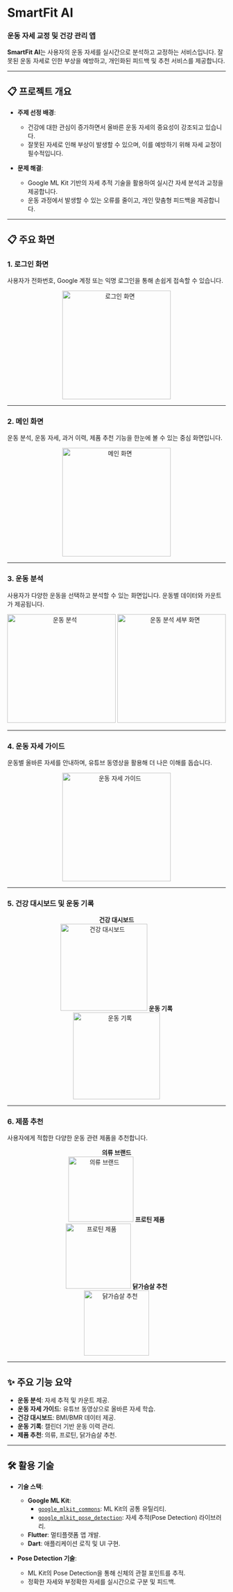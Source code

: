 # **SmartFit AI**

### **운동 자세 교정 및 건강 관리 앱**

**SmartFit AI**는 사용자의 운동 자세를 실시간으로 분석하고 교정하는 서비스입니다. 잘못된 운동 자세로 인한 부상을 예방하고, 개인화된 피드백 및 추천 서비스를 제공합니다.

---

## **📋 프로젝트 개요**

- **주제 선정 배경**:
  - 건강에 대한 관심이 증가하면서 올바른 운동 자세의 중요성이 강조되고 있습니다.
  - 잘못된 자세로 인해 부상이 발생할 수 있으며, 이를 예방하기 위해 자세 교정이 필수적입니다.

- **문제 해결**:
  - Google ML Kit 기반의 자세 추적 기술을 활용하여 실시간 자세 분석과 교정을 제공합니다.
  - 운동 과정에서 발생할 수 있는 오류를 줄이고, 개인 맞춤형 피드백을 제공합니다.

---

## **📋 주요 화면**

### **1. 로그인 화면**
사용자가 전화번호, Google 계정 또는 익명 로그인을 통해 손쉽게 접속할 수 있습니다.  
<div align="center">
  <img src="./images/login.jpg" alt="로그인 화면" width="250">
</div>

---

### **2. 메인 화면**
운동 분석, 운동 자세, 과거 이력, 제품 추천 기능을 한눈에 볼 수 있는 중심 화면입니다.  
<div align="center">
  <img src="./images/main_screen.jpg" alt="메인 화면" width="250">
</div>

---

### **3. 운동 분석**
사용자가 다양한 운동을 선택하고 분석할 수 있는 화면입니다. 운동별 데이터와 카운트가 제공됩니다.  
<div align="center">
  <img src="./images/analysis.jpg" alt="운동 분석" width="250">
  <img src="./images/exercise.jpg" alt="운동 분석 세부 화면" width="250">
</div>

---

### **4. 운동 자세 가이드**
운동별 올바른 자세를 안내하며, 유튜브 동영상을 활용해 더 나은 이해를 돕습니다.  
<div align="center">
  <img src="./images/guide.jpg" alt="운동 자세 가이드" width="250">
</div>

---

### **5. 건강 대시보드 및 운동 기록**
<div align="center" style="display: flex; justify-content: center; gap: 20px;">
  <div>
    <strong>건강 대시보드</strong><br>
    <img src="./images/bmi.jpg" alt="건강 대시보드" width="200">
    <strong>운동 기록</strong><br>
    <img src="./images/record.jpg" alt="운동 기록" width="200">
  </div>
</div>

---

### **6. 제품 추천**
사용자에게 적합한 다양한 운동 관련 제품을 추천합니다.  
<div align="center" style="display: flex; justify-content: center; gap: 20px;">
  <div>
    <strong>의류 브랜드</strong><br>
    <img src="./images/clothes.jpg" alt="의류 브랜드" width="150">
    <strong>프로틴 제품</strong><br>
    <img src="./images/protein.jpg" alt="프로틴 제품" width="150">
    <strong>닭가슴살 추천</strong><br>
    <img src="./images/chicken.jpg" alt="닭가슴살 추천" width="150">
  </div>
</div>

---

## **✨ 주요 기능 요약**

- **운동 분석**: 자세 추적 및 카운트 제공.
- **운동 자세 가이드**: 유튜브 동영상으로 올바른 자세 학습.
- **건강 대시보드**: BMI/BMR 데이터 제공.
- **운동 기록**: 캘린더 기반 운동 이력 관리.
- **제품 추천**: 의류, 프로틴, 닭가슴살 추천.

---


## **🛠️ 활용 기술**

- **기술 스택**:
  - **Google ML Kit**:
    - [`google_mlkit_commons`](https://pub.dev/packages/google_mlkit_commons): ML Kit의 공통 유틸리티.
    - [`google_mlkit_pose_detection`](https://pub.dev/packages/google_mlkit_pose_detection): 자세 추적(Pose Detection) 라이브러리.
  - **Flutter**: 멀티플랫폼 앱 개발.
  - **Dart**: 애플리케이션 로직 및 UI 구현.
    
- **Pose Detection 기술**:
  - ML Kit의 Pose Detection을 통해 신체의 관절 포인트를 추적.
  - 정확한 자세와 부정확한 자세를 실시간으로 구분 및 피드백.


